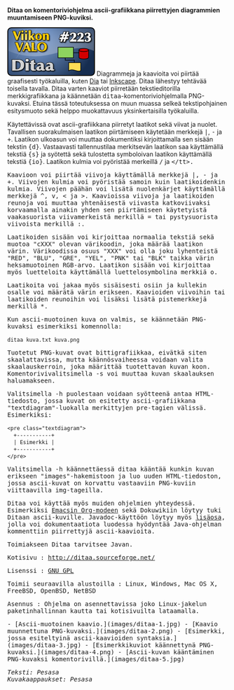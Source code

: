 <!--
Title: 5x15 Ditaa - Viikon VALO #223
Date: 2015/04/12
Pageimage: valo223-ditaa.png
Tags: Linux,Windows,Mac OS X,FreeBSD,OpenBSD,NetBSD,Toimisto,Kuvat,Kaaviot
-->

**Ditaa on komentoriviohjelma ascii-grafiikkana piirrettyjen diagrammien muuntamiseen PNG-kuviksi.**

![](images/valo223-ditaa.png "fig:valo223-ditaa.png")
Diagrammeja ja kaavioita voi piirtää graafisesti työkaluilla, kuten [Dia](Dia)
tai [Inkscape](Inkscape). Ditaa lähestyy tehtävää toisella tavalla. Ditaa varten
kaaviot piirretään tekstieditorilla merkkigrafiikkana ja käännetään
<tt>ditaa</tt>-komentoriviohjelmalla PNG-kuvaksi. Etuina tässä toteutuksessa on
muun muassa selkeä tekstipohjainen esitysmuoto sekä helppo muokattavuus
yksinkertaisilla työkaluilla.

Käytettävissä ovat ascii-grafiikkana piirretyt laatikot sekä viivat ja
nuolet. Tavallisen suorakulmaisen laatikon piirtämiseen käytetään
merkkejä <tt>|</tt>, <tt>-</tt> ja <tt>+</tt>. Laatikon ulkoasun voi muuttaa dokumentiksi
kirjoittamalla sen sisään tekstin <tt>{d}</tt>. Vastaavasti tallennustilaa
merkitsevän laatikon saa käyttämällä tekstiä <tt>{s}</tt> ja syötettä sekä
tulostetta symboloivan laatikon käyttämällä tekstiä <tt>{io}</tt>. Laatikon
kulmia voi pyöristää merkeillä <tt>/</tt> ja <tt>\</tt>.

Kaavioon voi piirtää viivoja käyttämällä merkkejä <tt>|</tt>, <tt>-</tt> ja <tt>+</tt>.
Viivojen kulmia voi pyöristää samoin kuin laatikoidenkin kulmia.
Viivojen päähän voi lisätä nuolenkärjet käyttämällä merkkejä <tt>^</tt>, <tt>v</tt>,
<tt>&lt;</tt> ja <tt>&gt;</tt>. Kaavioissa viivoja ja laatikoiden reunoja voi muuttaa
yhtenäisestä viivasta katkoviivaksi korvaamalla ainakin yhden sen
piirtämiseen käytetyistä vaakasuorista viivamerkeistä merkillä <tt>=</tt> tai
pystysuorista viivoista merkillä <tt>:</tt>.

Laatikoiden sisään voi kirjoittaa normaalia tekstiä sekä muotoa "cXXX"
olevan värikoodin, joka määrää laatikon värin. Värikoodissa osuus "XXX"
voi olla joku lyhenteistä "RED", "BLU", "GRE", "YEL", "PNK" tai "BLK"
taikka värin heksamuotoinen RGB-arvo. Laatikon sisään voi kirjoittaa
myös luetteloita käyttämällä luettelosymbolina merkkiä <tt>o</tt>.

Laatikoita voi jakaa myös sisäisesti osiin ja kullekin osalle voi
määrätä värin erikseen. Kaavioiden viivoihin tai laatikoiden reunoihin
voi lisäksi lisätä pistemerkkejä merkillä <tt>*</tt>.

Kun ascii-muotoinen kuva on valmis, se käännetään PNG-kuvaksi
esimerkiksi komennolla:
```
ditaa kuva.txt kuva.png
```

Tuotetut PNG-kuvat ovat bittigrafiikkaa, eivätkä siten skaalattavissa,
mutta käännösvaiheessa voidaan valita skaalauskerroin, joka määrittää
tuotettavan kuvan koon. Komentorivivalitsimella <tt>-s</tt> voi muuttaa kuvan
skaalauksen haluamakseen.

Valitsimella <tt>-h</tt> puolestaan voidaan syötteenä antaa HTML-tiedosto,
jossa kuvat on esitetty ascii-grafiikkana "textdiagram"-luokalla
merkittyjen <tt>pre</tt>-tagien välissä. Esimerkiksi:
```
<pre class="textdiagram">
  +-----------+
  | Esimerkki |
  +-----------+
</pre>
```

Valitsimella <tt>-h</tt> käännettäessä ditaa kääntää kunkin kuvan erikseen
"images"-hakemistoon ja luo uuden HTML-tiedoston, jossa ascii-kuvat on
korvattu vastaaviin PNG-kuviin viittaavilla <tt>img</tt>-tageilla.

Ditaa voi käyttää myös muiden ohjelmien yhteydessä. Esimerkiksi [Emacsin Org-modeen](Emacs_Org-mode)
sekä Dokuwikiin löytyy tuki Ditaan ascii-kuville. Javadoc-käyttöön löytyy myös
[lisäosa](http://ditaa-addons.sourceforge.net/), jolla voi
dokumentaatiota luodessa hyödyntää Java-ohjelman kommenttiin piirrettyjä
ascii-kaavioita.

Toimiakseen Ditaa tarvitsee Javan.

Kotisivu
:   <http://ditaa.sourceforge.net/>

Lisenssi
:   [GNU GPL](GNU_GPL)

Toimii seuraavilla alustoilla
:   Linux, Windows, Mac OS X, FreeBSD, OpenBSD, NetBSD

Asennus
:   Ohjelma on asennettavissa joko Linux-jakelun paketinhallinnan kautta
    tai kotisivuilta lataamalla.

<div class="psgallery" markdown="1">
-   [Ascii-muotoinen kaavio.](images/ditaa-1.jpg)
-   [Kaavio muunnettuna PNG-kuvaksi.](images/ditaa-2.png)
-   [Esimerkki, jossa esiteltyinä ascii-kaavioiden syntaksia.](images/ditaa-3.jpg)
-   [Esimerkkikuviot käännettynä PNG-kuvaksi.](images/ditaa-4.png)
-   [Ascii-kuvan kääntäminen PNG-kuvaksi komentorivillä.](images/ditaa-5.jpg)
</div>

*Teksti: Pesasa* <br />
*Kuvakaappaukset: Pesasa*